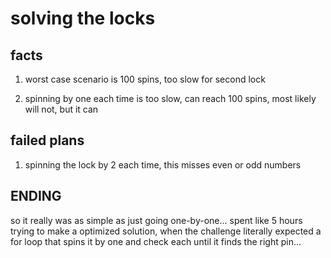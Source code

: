 # solving the locks

## facts
1. worst case scenario is 100 spins, too slow for second lock

2. spinning by one each time is too slow, can reach 100 spins, most likely will not, but it can
 
## failed plans
1. spinning the lock by 2 each time, this misses even or odd numbers

## ENDING
so it really was as simple as just going one-by-one... spent like  5 hours trying to make a optimized
solution, when the challenge literally expected a for loop that spins it by one and check each
until it finds the right pin...